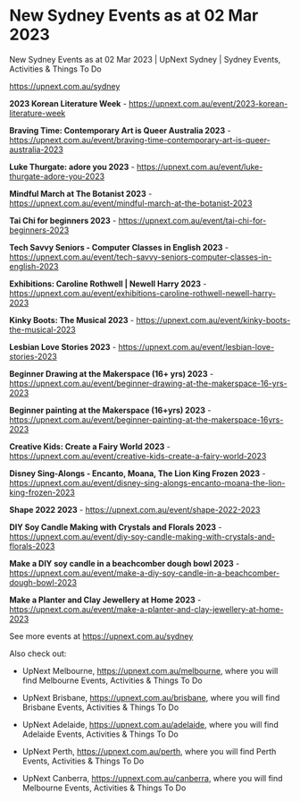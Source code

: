 # New Sydney Events as at 02 Mar 2023
New Sydney Events as at 02 Mar 2023 | UpNext Sydney | Sydney Events, Activities &amp; Things To Do

https://upnext.com.au/sydney


**2023 Korean Literature Week** - https://upnext.com.au/event/2023-korean-literature-week

**Braving Time: Contemporary Art is Queer Australia 2023** - https://upnext.com.au/event/braving-time-contemporary-art-is-queer-australia-2023

**Luke Thurgate: adore you 2023** - https://upnext.com.au/event/luke-thurgate-adore-you-2023

**Mindful March at The Botanist 2023** - https://upnext.com.au/event/mindful-march-at-the-botanist-2023

**Tai Chi for beginners 2023** - https://upnext.com.au/event/tai-chi-for-beginners-2023

**Tech Savvy Seniors - Computer Classes in English 2023** - https://upnext.com.au/event/tech-savvy-seniors-computer-classes-in-english-2023

**Exhibitions: Caroline Rothwell | Newell Harry 2023** - https://upnext.com.au/event/exhibitions-caroline-rothwell-newell-harry-2023

**Kinky Boots: The Musical 2023** - https://upnext.com.au/event/kinky-boots-the-musical-2023

**Lesbian Love Stories 2023** - https://upnext.com.au/event/lesbian-love-stories-2023

**Beginner Drawing at the Makerspace (16+ yrs) 2023** - https://upnext.com.au/event/beginner-drawing-at-the-makerspace-16-yrs-2023

**Beginner painting at the Makerspace (16+yrs) 2023** - https://upnext.com.au/event/beginner-painting-at-the-makerspace-16yrs-2023

**Creative Kids: Create a Fairy World 2023** - https://upnext.com.au/event/creative-kids-create-a-fairy-world-2023

**Disney Sing-Alongs - Encanto, Moana, The Lion King Frozen 2023** - https://upnext.com.au/event/disney-sing-alongs-encanto-moana-the-lion-king-frozen-2023

**Shape 2022 2023** - https://upnext.com.au/event/shape-2022-2023

**DIY Soy Candle Making with Crystals and Florals 2023** - https://upnext.com.au/event/diy-soy-candle-making-with-crystals-and-florals-2023

**Make a DIY soy candle in a beachcomber dough bowl 2023** - https://upnext.com.au/event/make-a-diy-soy-candle-in-a-beachcomber-dough-bowl-2023

**Make a Planter and Clay Jewellery at Home 2023** - https://upnext.com.au/event/make-a-planter-and-clay-jewellery-at-home-2023



See more events at https://upnext.com.au/sydney


Also check out:

* UpNext Melbourne, https://upnext.com.au/melbourne, where you will find Melbourne Events, Activities & Things To Do

* UpNext Brisbane, https://upnext.com.au/brisbane, where you will find Brisbane Events, Activities & Things To Do

* UpNext Adelaide, https://upnext.com.au/adelaide, where you will find Adelaide Events, Activities & Things To Do

* UpNext Perth, https://upnext.com.au/perth, where you will find Perth Events, Activities & Things To Do

* UpNext Canberra, https://upnext.com.au/canberra, where you will find Melbourne Events, Activities & Things To Do